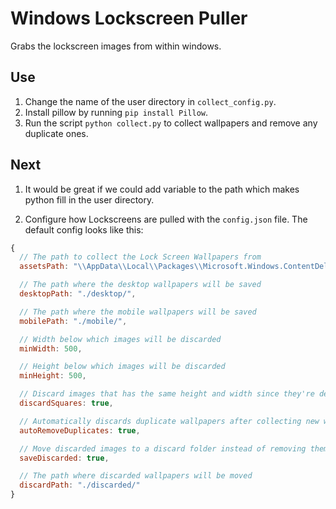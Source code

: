 # Windows Lockscreen Puller

Grabs the lockscreen images from within windows.

## Use

1. Change the name of the user directory in `collect_config.py`.
2. Install pillow by running `pip install Pillow`.
3. Run the script `python collect.py` to collect wallpapers and remove any duplicate ones.

## Next

1. It would be great if we could add variable to the path which makes python fill in the user directory.

2. Configure how Lockscreens are pulled with the `config.json` file. The default config looks like this:
```javascript
{
  // The path to collect the Lock Screen Wallpapers from
  assetsPath: "\\AppData\\Local\\Packages\\Microsoft.Windows.ContentDeliveryManager_cw5n1h2txyewy\\LocalState\\Assets",

  // The path where the desktop wallpapers will be saved
  desktopPath: "./desktop/",

  // The path where the mobile wallpapers will be saved
  mobilePath: "./mobile/",

  // Width below which images will be discarded
  minWidth: 500,

  // Height below which images will be discarded
  minHeight: 500,

  // Discard images that has the same height and width since they're definitely not wallpapers
  discardSquares: true,

  // Automatically discards duplicate wallpapers after collecting new wallpapers
  autoRemoveDuplicates: true,

  // Move discarded images to a discard folder instead of removing them
  saveDiscarded: true,

  // The path where discarded wallpapers will be moved
  discardPath: "./discarded/"
}
```
